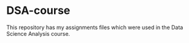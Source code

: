 # DSA-course
This repository has my assignments files which were used in the Data Science Analysis course.
